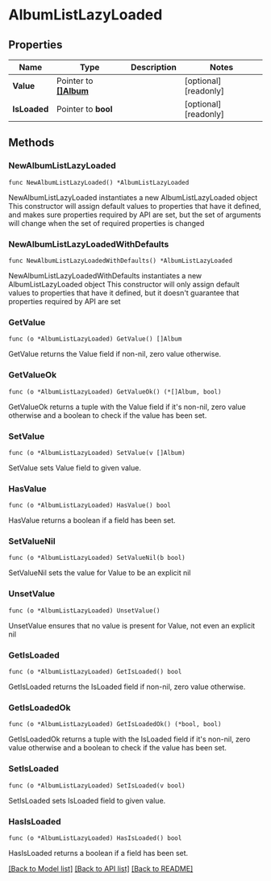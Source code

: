 # AlbumListLazyLoaded

## Properties

Name | Type | Description | Notes
------------ | ------------- | ------------- | -------------
**Value** | Pointer to [**[]Album**](Album.md) |  | [optional] [readonly] 
**IsLoaded** | Pointer to **bool** |  | [optional] [readonly] 

## Methods

### NewAlbumListLazyLoaded

`func NewAlbumListLazyLoaded() *AlbumListLazyLoaded`

NewAlbumListLazyLoaded instantiates a new AlbumListLazyLoaded object
This constructor will assign default values to properties that have it defined,
and makes sure properties required by API are set, but the set of arguments
will change when the set of required properties is changed

### NewAlbumListLazyLoadedWithDefaults

`func NewAlbumListLazyLoadedWithDefaults() *AlbumListLazyLoaded`

NewAlbumListLazyLoadedWithDefaults instantiates a new AlbumListLazyLoaded object
This constructor will only assign default values to properties that have it defined,
but it doesn't guarantee that properties required by API are set

### GetValue

`func (o *AlbumListLazyLoaded) GetValue() []Album`

GetValue returns the Value field if non-nil, zero value otherwise.

### GetValueOk

`func (o *AlbumListLazyLoaded) GetValueOk() (*[]Album, bool)`

GetValueOk returns a tuple with the Value field if it's non-nil, zero value otherwise
and a boolean to check if the value has been set.

### SetValue

`func (o *AlbumListLazyLoaded) SetValue(v []Album)`

SetValue sets Value field to given value.

### HasValue

`func (o *AlbumListLazyLoaded) HasValue() bool`

HasValue returns a boolean if a field has been set.

### SetValueNil

`func (o *AlbumListLazyLoaded) SetValueNil(b bool)`

 SetValueNil sets the value for Value to be an explicit nil

### UnsetValue
`func (o *AlbumListLazyLoaded) UnsetValue()`

UnsetValue ensures that no value is present for Value, not even an explicit nil
### GetIsLoaded

`func (o *AlbumListLazyLoaded) GetIsLoaded() bool`

GetIsLoaded returns the IsLoaded field if non-nil, zero value otherwise.

### GetIsLoadedOk

`func (o *AlbumListLazyLoaded) GetIsLoadedOk() (*bool, bool)`

GetIsLoadedOk returns a tuple with the IsLoaded field if it's non-nil, zero value otherwise
and a boolean to check if the value has been set.

### SetIsLoaded

`func (o *AlbumListLazyLoaded) SetIsLoaded(v bool)`

SetIsLoaded sets IsLoaded field to given value.

### HasIsLoaded

`func (o *AlbumListLazyLoaded) HasIsLoaded() bool`

HasIsLoaded returns a boolean if a field has been set.


[[Back to Model list]](../README.md#documentation-for-models) [[Back to API list]](../README.md#documentation-for-api-endpoints) [[Back to README]](../README.md)


